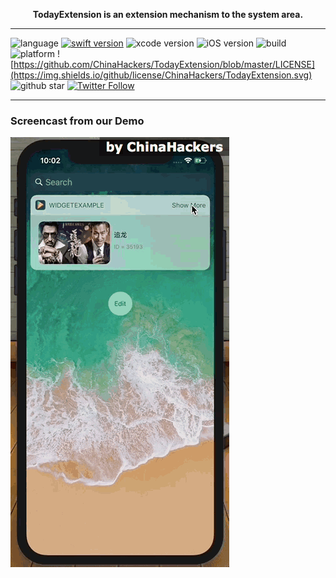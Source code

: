 <p align="center"> <b> TodayExtension is an extension mechanism to the system area.</b></p>

---

![language](https://img.shields.io/badge/language-swift-orange.svg)
[![swift version](https://img.shields.io/badge/swift-4.0.3+-blue.svg?style=flat)](https://developer.apple.com/swift/)
![xcode version](https://img.shields.io/badge/xcode-9+-yellow.svg)
![iOS version](https://img.shields.io/badge/iOS-11-red.svg)
![build](https://img.shields.io/appveyor/ci/gruntjs/grunt.svg)
![platform](https://img.shields.io/badge/platform-ios-lightgrey.svg)
![https://github.com/ChinaHackers/TodayExtension/blob/master/LICENSE](https://img.shields.io/github/license/ChinaHackers/TodayExtension.svg)
![github star](https://img.shields.io/github/stars/ChinaHackers/TodayExtension.svg?style=social&label=Star)
[![Twitter Follow](https://img.shields.io/twitter/follow/LiuChuan_.svg?style=social)](https://twitter.com/LiuChuan_)

---

### Screencast from our Demo
 ![](https://github.com/ChinaHackers/TodayExtension/raw/master/Screencast/Screencast.gif)

